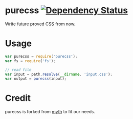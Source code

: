 purecss [![Dependency Status](https://david-dm.org/gasolin/purecss.svg)](https://david-dm.org/gasolin/purecss)
=======

Write future proved CSS from now.

Usage
========

```js
var purecss = require('purecss');
var fs = require('fs');

// read file
var input = path.resolve(__dirname, 'input.css');
var output = purecss(input);
```


Credit
========
purecss is forked from [myth](https://github.com/segmentio/myth) to fit our needs.
